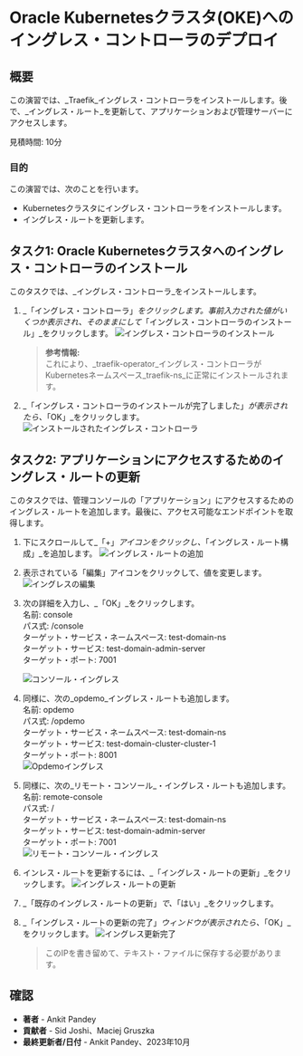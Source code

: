 # Oracle Kubernetesクラスタ(OKE)へのイングレス・コントローラのデプロイ

## 概要

この演習では、_Traefik_イングレス・コントローラをインストールします。後で、_イングレス・ルート_を更新して、アプリケーションおよび管理サーバーにアクセスします。

見積時間: 10分

### 目的

この演習では、次のことを行います。

*   Kubernetesクラスタにイングレス・コントローラをインストールします。
*   イングレス・ルートを更新します。

## タスク1: Oracle Kubernetesクラスタへのイングレス・コントローラのインストール

このタスクでは、_イングレス・コントローラ_をインストールします。

1.  _「イングレス・コントローラ」_をクリックします。事前入力された値がいくつか表示され、そのままにして_「イングレス・コントローラのインストール」_をクリックします。 ![イングレス・コントローラのインストール](images/install-ingress-controller.png)
    
    > **参考情報:**  
    > これにより、_traefik-operator_イングレス・コントローラがKubernetesネームスペース_traefik-ns_に正常にインストールされます。
    
2.  _「イングレス・コントローラのインストールが完了しました」_が表示されたら、_「OK」_をクリックします。 ![インストールされたイングレス・コントローラ](images/ingress-controller-installed.png)
    

## タスク2: アプリケーションにアクセスするためのイングレス・ルートの更新

このタスクでは、管理コンソールの「アプリケーション」にアクセスするためのイングレス・ルートを追加します。最後に、アクセス可能なエンドポイントを取得します。

1.  下にスクロールして_「+」_アイコンをクリックし、_「イングレス・ルート構成」_を追加します。 ![イングレス・ルートの追加](images/add-ingress-routes.png)
    
2.  表示されている「編集」アイコンをクリックして、値を変更します。 ![イングレスの編集](images/edit-ingress.png)
    
3.  次の詳細を入力し、_「OK」_をクリックします。  
    名前: console  
    パス式: /console  
    ターゲット・サービス・ネームスペース: test-domain-ns  
    ターゲット・サービス: test-domain-admin-server  
    ターゲット・ポート: 7001  
    
    ![コンソール・イングレス](images/console-ingress.png)
    
4.  同様に、次の_opdemo_イングレス・ルートも追加します。  
    名前: opdemo  
    パス式: /opdemo  
    ターゲット・サービス・ネームスペース: test-domain-ns  
    ターゲット・サービス: test-domain-cluster-cluster-1  
    ターゲット・ポート: 8001  
    ![Opdemoイングレス](images/opdemo-ingress.png)
    
5.  同様に、次の_リモート・コンソール_・イングレス・ルートも追加します。  
    名前: remote-console  
    パス式: /  
    ターゲット・サービス・ネームスペース: test-domain-ns  
    ターゲット・サービス: test-domain-admin-server  
    ターゲット・ポート: 7001  
    ![リモート・コンソール・イングレス](images/remote-console-ingress.png)
    
6.  インレス・ルートを更新するには、_「イングレス・ルートの更新」_をクリックします。 ![イングレス・ルートの更新](images/update-ingress-routes.png)
    
7.  _「既存のイングレス・ルートの更新」_で、_「はい」_をクリックします。
    
8.  _「イングレス・ルートの更新の完了」_ウィンドウが表示されたら、_「OK」_をクリックします。 ![イングレス更新完了](images/update-ingress-complete.png)
    
    > このIPを書き留めて、テキスト・ファイルに保存する必要があります。
    

## 確認

*   **著者** - Ankit Pandey
*   **貢献者** - Sid Joshi、Maciej Gruszka
*   **最終更新者/日付** - Ankit Pandey、2023年10月